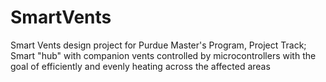 # SmartVents
Smart Vents design project for Purdue Master's Program, Project Track; Smart "hub" with companion vents controlled by microcontrollers with the goal of efficiently and evenly heating across the affected areas
